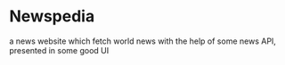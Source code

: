 # Newspedia
 a news website which fetch world news with the help of some news API, presented  in some good UI
